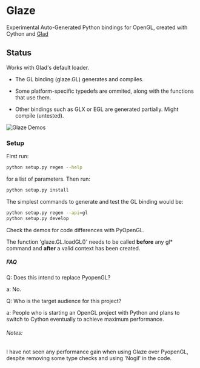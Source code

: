 # Glaze
Experimental Auto-Generated Python bindings for OpenGL, created with
Cython and [Glad](https://pypi.python.org/pypi/glad)

## Status
Works with Glad's default loader.

* The GL binding (glaze.GL) generates and compiles.

* Some platform-specific typedefs are ommited, along with the 
functions that use them.

* Other bindings such as GLX or EGL are generated partially.
Might compile (untested).

![Glaze Demos](http://i.imgur.com/vVBDAqj.png?1)


### Setup

First run:
```sh
python setup.py regen --help
```
for a list of parameters. Then run:
```sh
python setup.py install
```

The simplest commands to generate and test the GL binding would be:
 
```sh
python setup.py regen --api=gl
python setup.py develop
```

Check the demos for code differences with PyOpenGL.

The function 'glaze.GL.loadGL()' needs to be called **before** any gl* command and **after** a valid context has been created.

##### FAQ

Q: Does this intend to replace PyopenGL?

a: No.

Q: Who is the target audience for this project?

a: People who is starting an OpenGL project with Python and plans to switch to Cython eventually to achieve maximum performance. 

###### Notes:

I have not seen any performance gain when using Glaze over PyopenGL, despite removing some type checks and using 'Nogil' in the code.